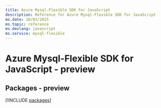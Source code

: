 ```yaml
---
title: Azure Mysql-Flexible SDK for JavaScript
description: Reference for Azure Mysql-Flexible SDK for JavaScript
ms.date: 10/03/2025
ms.topic: reference
ms.devlang: javascript
ms.service: mysql-flexible
---
```

# Azure Mysql-Flexible SDK for JavaScript - preview
## Packages - preview
[!INCLUDE [packages](mysql-flexible-index.md)]
